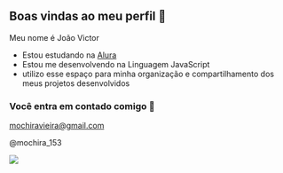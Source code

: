 ## Boas vindas ao meu perfil 💙

Meu nome é João Victor

- Estou estudando na [Alura](https://www.alura.com.br)
- Estou me desenvolvendo na Linguagem JavaScript
- utilizo esse espaço para minha organização e compartilhamento dos meus projetos desenvolvidos

### Você entra em contado comigo 📲

mochiravieira@gmail.com

@mochira_153

![](https://media1.tenor.com/m/dISuke-m9osAAAAd/sonic-high-five-doughynut.gif)
